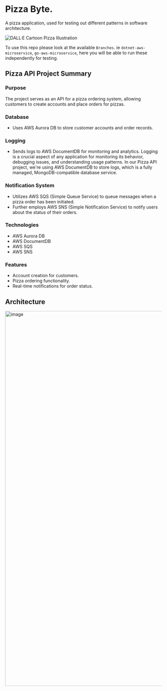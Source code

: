 #  Pizza Byte. 
A pizza application, used for testing out different patterns in software architecture.

![DALL·E Cartoon Pizza Illustration](https://github.com/JustJordanT/pizza-byte/assets/38886930/063817f6-6a0d-4a90-80ff-0cf759ff7bfb)

To use this repo please look at the available `Branches`. ie `dotnet-aws-microservice`, `go-aws-microservice`, here you will be able to run these independently for testing.

## Pizza API Project Summary

### Purpose
The project serves as an API for a pizza ordering system, allowing customers to create accounts and place orders for pizzas.

### Database
- Uses AWS Aurora DB to store customer accounts and order records.

### Logging
- Sends logs to AWS DocumentDB for monitoring and analytics. Logging is a crucial aspect of any application for monitoring its behavior, debugging issues, and understanding usage patterns. In our Pizza API project, we're using AWS DocumentDB to store logs, which is a fully managed, MongoDB-compatible database service. 

### Notification System
- Utilizes AWS SQS (Simple Queue Service) to queue messages when a pizza order has been initiated.
- Further employs AWS SNS (Simple Notification Service) to notify users about the status of their orders.

### Technologies
- AWS Aurora DB
- AWS DocumentDB
- AWS SQS
- AWS SNS

### Features
- Account creation for customers.
- Pizza ordering functionality.
- Real-time notifications for order status.


## Architecture 

<img width="1206" alt="image" src="https://github.com/JustJordanT/pizza-byte/assets/38886930/baf37e39-5cf0-49d4-bb44-78d4e3a270cc">
